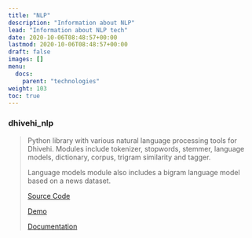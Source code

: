 ```yaml
---
title: "NLP"
description: "Information about NLP"
lead: "Information about NLP tech"
date: 2020-10-06T08:48:57+00:00
lastmod: 2020-10-06T08:48:57+00:00
draft: false
images: []
menu:
  docs:
    parent: "technologies"
weight: 103
toc: true
---
```



### dhivehi_nlp

> Python library with various natural language processing tools for Dhivehi. Modules include tokenizer, stopwords, stemmer, language models, dictionary, corpus, trigram similarity and tagger. 
> 
> Language models module also includes a bigram language model based on a news dataset.
> 
> [Source Code](https://github.com/mismaah/dhivehi_nlp)
> 
> [Demo](https://dhivehi-nlp.herokuapp.com/)
> 
> [Documentation](https://dhivehi-nlp.herokuapp.com/docs/index.html)